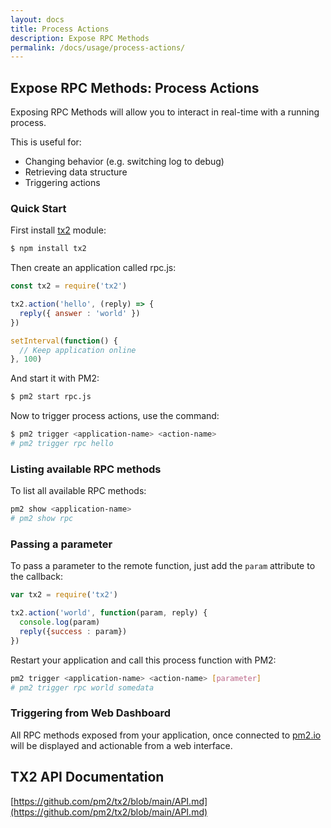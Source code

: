 ```yaml
---
layout: docs
title: Process Actions
description: Expose RPC Methods
permalink: /docs/usage/process-actions/
---
```


## Expose RPC Methods: Process Actions

Exposing RPC Methods will allow you to interact in real-time with a running process.

This is useful for:
- Changing behavior (e.g. switching log to debug)
- Retrieving data structure
- Triggering actions

### Quick Start

First install [tx2](https://github.com/pm2/tx2) module:

```bash
$ npm install tx2
```

Then create an application called rpc.js:

```javascript
const tx2 = require('tx2')

tx2.action('hello', (reply) => {
  reply({ answer : 'world' })
})

setInterval(function() {
  // Keep application online
}, 100)
```

And start it with PM2:

```bash
$ pm2 start rpc.js
```

Now to trigger process actions, use the command:

```bash
$ pm2 trigger <application-name> <action-name>
# pm2 trigger rpc hello
```

### Listing available RPC methods

To list all available RPC methods:

```bash
pm2 show <application-name>
# pm2 show rpc
```

### Passing a parameter

To pass a parameter to the remote function, just add the `param` attribute to the callback:

```javascript
var tx2 = require('tx2')

tx2.action('world', function(param, reply) {
  console.log(param)
  reply({success : param})
})
```

Restart your application and call this process function with PM2:

```bash
pm2 trigger <application-name> <action-name> [parameter]
# pm2 trigger rpc world somedata
```

### Triggering from Web Dashboard

All RPC methods exposed from your application, once connected to [pm2.io](https://app.pm2.io) will be displayed and actionable from a web interface.

## TX2 API Documentation

[https://github.com/pm2/tx2/blob/main/API.md](https://github.com/pm2/tx2/blob/main/API.md)
